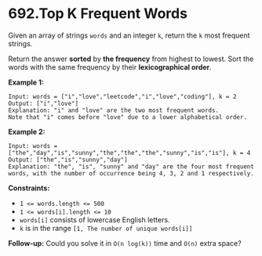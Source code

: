692.Top K Frequent Words
===

Given an array of strings `words` and an integer `k`, return the `k` most frequent strings.

Return the answer __sorted__ by __the frequency__ from highest to lowest. Sort the words with the same frequency by their __lexicographical order__.

__Example 1:__
```
Input: words = ["i","love","leetcode","i","love","coding"], k = 2
Output: ["i","love"]
Explanation: "i" and "love" are the two most frequent words.
Note that "i" comes before "love" due to a lower alphabetical order.
```
__Example 2:__
```
Input: words = ["the","day","is","sunny","the","the","the","sunny","is","is"], k = 4
Output: ["the","is","sunny","day"]
Explanation: "the", "is", "sunny" and "day" are the four most frequent words, with the number of occurrence being 4, 3, 2 and 1 respectively.
```

__Constraints:__

+ `1 <= words.length <= 500`
+ `1 <= words[i].length <= 10`
+ `words[i]` consists of lowercase English letters.
+ `k` is in the range `[1, The number of unique words[i]]`
 

__Follow-up:__ Could you solve it in `O(n log(k))` time and `O(n)` extra space?
